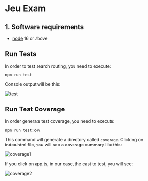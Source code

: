 # Jeu Exam 

## 1. Software requirements

- [node](https://nodejs.org/en/) 16 or above

## Run Tests

In order to test search routing, you need to execute:

```
npm run test
```

Console output will be this:

![test](./test/test.png)

## Run Test Coverage

In order generate test coverage, you need to execute:

```
npm run test:cov
```

This command will generate a directory called `coverage`. Clicking on index.html file, you will see a coverage summary like this:

![coverage1](./test/coverage1.png)

If you click on app.ts, in our case, the cast to test, you will see: 

![coverage2](./test/coverage2.png)
